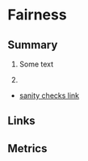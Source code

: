 # Fairness

## Summary

1. Some text

1. 

* [sanity checks link](https://www.research.ibm.com/artificial-intelligence/publications/paper/?id=Sanity-Checks-for-Saliency-Metrics)

## Links 

## Metrics
